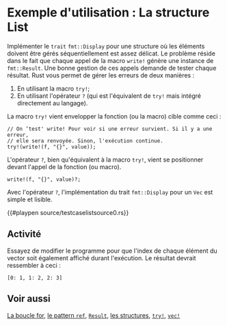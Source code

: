 # Exemple d'utilisation : La structure List

Implémenter le `trait` `fmt::Display` pour une structure où les éléments doivent être gérés séquentiellement est assez délicat. Le problème réside dans le fait que chaque appel de la macro `write!` génère une instance de `fmt::Result`. Une bonne gestion de ces appels demande de tester chaque résultat. Rust vous permet de gérer les erreurs de deux manières :

1. En utilisant la macro `try!`;
2. En utilisant l'opérateur `?` (qui est l'équivalent de `try!` mais intégré directement au langage).

La macro `try!` vient envelopper la fonction (ou la macro) cible comme ceci :

```text
// On ‘test' write! Pour voir si une erreur survient. Si il y a une erreur, 
// elle sera renvoyée. Sinon, l'exécution continue. 
try!(write!(f, "{}", value));
```

L'opérateur `?`, bien qu'équivalent à la macro `try!`, vient se positionner devant l'appel de la fonction (ou macro).


```text
write!(f, "{}", value)?;
```

Avec l'opérateur `?`, l'implémentation du trait `fmt::Display` pour un `Vec` est simple et lisible.

{{#playpen source/testcaselistsource0.rs}}

## Activité

Essayez de modifier le programme pour que l'index de chaque élément du vector soit également affiché durant l'exécution. Le résultat devrait ressembler à ceci :

```text
[0: 1, 1: 2, 2: 3]
```

## Voir aussi

[La boucle for](../chapitre7/forintervalles.html), [le pattern `ref`](../chapitre13/refpattern.html), [`Result`](../chapitre17/enumresult.html), [les structures](../chapitre3/struct.html), [`try!`](../chapitre17/trymacro.html), [`vec!`](../chapitre17/vecteurs.html)
